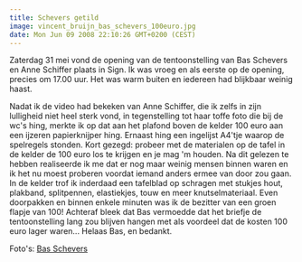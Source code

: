 ```yaml
---
title: Schevers getild
image: vincent_bruijn_bas_schevers_100euro.jpg
date: Mon Jun 09 2008 22:10:26 GMT+0200 (CEST)
---
```


Zaterdag 31 mei vond de opening van de tentoonstelling van Bas Schevers en Anne Schiffer plaats in Sign. Ik was vroeg en als eerste op de opening, precies om 17.00 uur. Het was warm buiten en iedereen had blijkbaar weinig haast.

Nadat ik de video had bekeken van Anne Schiffer, die ik zelfs in zijn lulligheid niet heel sterk vond, in tegenstelling tot haar toffe foto die bij de wc's hing, merkte ik op dat aan het plafond boven de kelder 100 euro aan een ijzeren papierknijper hing. Ernaast hing een ingelijst A4'tje waarop de spelregels stonden. Kort gezegd: probeer met de materialen op de tafel in de kelder de 100 euro los te krijgen en je mag 'm houden. Na dit gelezen te hebben realiseerde ik me dat er nog maar weinig mensen binnen waren en ik het nu moest proberen voordat iemand anders ermee van door zou gaan. In de kelder trof ik inderdaad een tafelblad op schragen met stukjes hout, plakband, splitpennen, elastiekjes, touw en meer knutselmateriaal. Even doorpakken en binnen enkele minuten was ik de bezitter van een groen flapje van 100! Achteraf bleek dat Bas vermoedde dat het briefje de tentoonstelling lang zou blijven hangen met als voordeel dat de kosten 100 euro lager waren... Helaas Bas, en bedankt.

Foto's: <a href="http://www.basschevers.nl" target="_blank">Bas Schevers</a>

